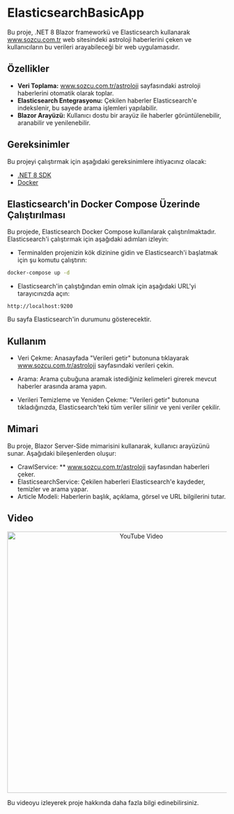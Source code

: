  

# ElasticsearchBasicApp
 
Bu proje, .NET 8 Blazor frameworkü ve Elasticsearch kullanarak www.sozcu.com.tr web sitesindeki astroloji haberlerini çeken ve kullanıcıların bu verileri arayabileceği bir web uygulamasıdır.
 
## Özellikler

- **Veri Toplama:** www.sozcu.com.tr/astroloji sayfasındaki astroloji haberlerini otomatik olarak toplar.
- **Elasticsearch Entegrasyonu:** Çekilen haberler Elasticsearch'e indekslenir, bu sayede arama işlemleri yapılabilir.
- **Blazor Arayüzü:** Kullanıcı dostu bir arayüz ile haberler görüntülenebilir, aranabilir ve yenilenebilir.

## Gereksinimler

Bu projeyi çalıştırmak için aşağıdaki gereksinimlere ihtiyacınız olacak:

- [.NET 8 SDK](https://dotnet.microsoft.com/download/dotnet/8.0) 
- [Docker](https://www.docker.com)

## Elasticsearch'in Docker Compose Üzerinde Çalıştırılması
Bu projede, Elasticsearch Docker Compose kullanılarak çalıştırılmaktadır. Elasticsearch'i çalıştırmak için aşağıdaki adımları izleyin:

- Terminalden projenizin kök dizinine gidin ve Elasticsearch'i başlatmak için şu komutu çalıştırın:

``` bash 
docker-compose up -d 
```
- Elasticsearch'in çalıştığından emin olmak için aşağıdaki URL'yi tarayıcınızda açın:

``` arduino 
http://localhost:9200 
```
Bu sayfa Elasticsearch'in durumunu gösterecektir.

## Kullanım
- Veri Çekme: Anasayfada "Verileri getir" butonuna tıklayarak www.sozcu.com.tr/astroloji sayfasındaki verileri çekin.

- Arama: Arama çubuğuna aramak istediğiniz kelimeleri girerek mevcut haberler arasında arama yapın.

- Verileri Temizleme ve Yeniden Çekme: "Verileri getir" butonuna tıkladığınızda, Elasticsearch'teki tüm veriler silinir ve yeni veriler çekilir.

## Mimari
Bu proje, Blazor Server-Side mimarisini kullanarak, kullanıcı arayüzünü sunar. Aşağıdaki bileşenlerden oluşur:

- CrawlService: ** www.sozcu.com.tr/astroloji sayfasından haberleri çeker.
- ElasticsearchService: Çekilen haberleri Elasticsearch'e kaydeder, temizler ve arama yapar.
- Article Modeli: Haberlerin başlık, açıklama, görsel ve URL bilgilerini tutar.

## Video 

<p align="center">
  <a href="https://youtu.be/b7MckTp8umg">
    <img src="https://miro.medium.com/v2/resize:fit:720/format:webp/1*BmvPfSSm2G8C-khX1rhCGg.png" alt="YouTube Video" width="600" />
  </a>
</p>

Bu videoyu izleyerek proje hakkında daha fazla bilgi edinebilirsiniz.
